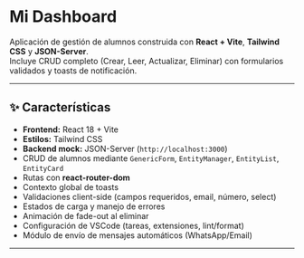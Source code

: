 # Mi Dashboard

Aplicación de gestión de alumnos construida con **React + Vite**, **Tailwind CSS** y **JSON-Server**.  
Incluye CRUD completo (Crear, Leer, Actualizar, Eliminar) con formularios validados y toasts de notificación.

---

## ✨ Características

- **Frontend:** React 18 + Vite  
- **Estilos:** Tailwind CSS  
- **Backend mock:** JSON-Server (`http://localhost:3000`)  
- CRUD de alumnos mediante `GenericForm`, `EntityManager`, `EntityList`, `EntityCard`  
- Rutas con **react-router-dom**  
- Contexto global de toasts  
- Validaciones client-side (campos requeridos, email, número, select)  
- Estados de carga y manejo de errores  
- Animación de fade-out al eliminar  
- Configuración de VSCode (tareas, extensiones, lint/format)  
- Módulo de envío de mensajes automáticos (WhatsApp/Email)

---
